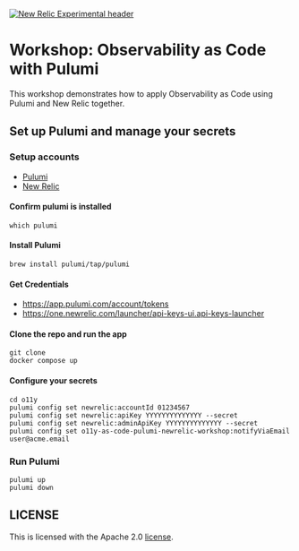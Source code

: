 [![New Relic Experimental header](https://github.com/newrelic/opensource-website/raw/master/src/images/categories/Experimental.png)](https://opensource.newrelic.com/oss-category/#new-relic-experimental)

# Workshop: Observability as Code with Pulumi

This workshop demonstrates how to apply Observability as Code using Pulumi and New Relic together.

## Set up Pulumi and manage your secrets

### Setup accounts
- [Pulumi](https://www.pulumi.com/docs/get-started/aws/begin/#install-pulumi)
- [New Relic](https://newrelic.com/signup)

#### Confirm pulumi is installed
```
which pulumi
```

#### Install Pulumi
```
brew install pulumi/tap/pulumi
```

#### Get Credentials
- https://app.pulumi.com/account/tokens
- https://one.newrelic.com/launcher/api-keys-ui.api-keys-launcher

#### Clone the repo and run the app
```
git clone
docker compose up
```

#### Configure your secrets
```
cd o11y
pulumi config set newrelic:accountId 01234567
pulumi config set newrelic:apiKey YYYYYYYYYYYYYY --secret
pulumi config set newrelic:adminApiKey YYYYYYYYYYYYYY --secret
pulumi config set o11y-as-code-pulumi-newrelic-workshop:notifyViaEmail user@acme.email
```

### Run Pulumi
```
pulumi up
pulumi down
```

## LICENSE

This is licensed with the Apache 2.0 [license](LICENSE).
